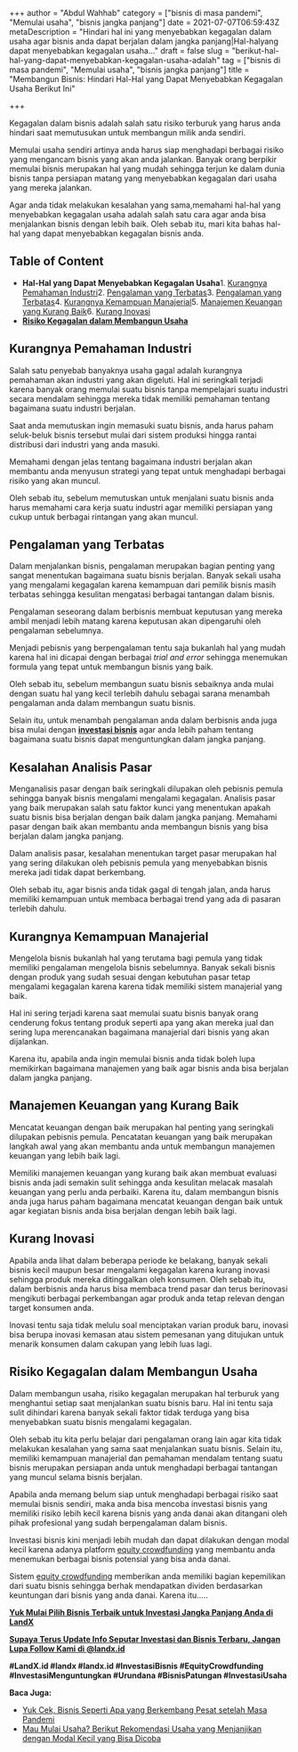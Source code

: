 +++
author = "Abdul Wahhab"
category = ["bisnis di masa pandemi", "Memulai usaha", "bisnis jangka panjang"]
date = 2021-07-07T06:59:43Z
metaDescription = "Hindari hal ini yang menyebabkan kegagalan dalam usaha agar bisnis anda dapat berjalan dalam jangka panjang|Hal-halyang dapat menyebabkan kegagalan usaha..."
draft = false
slug = "berikut-hal-hal-yang-dapat-menyebabkan-kegagalan-usaha-adalah"
tag = ["bisnis di masa pandemi", "Memulai usaha", "bisnis jangka panjang"]
title = "Membangun Bisnis: Hindari Hal-Hal yang Dapat Menyebabkan Kegagalan Usaha Berikut Ini"

+++


Kegagalan dalam bisnis adalah salah satu risiko terburuk yang harus anda hindari saat memutusukan untuk membangun milik anda sendiri.

Memulai usaha sendiri artinya anda harus siap menghadapi berbagai risiko yang mengancam bisnis yang akan anda jalankan. Banyak orang berpikir memulai bisnis merupakan hal yang mudah sehingga terjun ke dalam dunia bisnis tanpa persiapan matang yang menyebabkan kegagalan dari usaha yang mereka jalankan.

Agar anda tidak melakukan kesalahan yang sama,memahami hal-hal yang menyebabkan kegagalan usaha adalah salah satu cara agar anda bisa menjalankan bisnis dengan lebih baik. Oleh sebab itu, mari kita bahas hal-hal yang dapat menyebabkan kegagalan bisnis anda.

## Table of Content

* **Hal-Hal yang Dapat Menyebabkan Kegagalan Usaha**1. [Kurangnya Pemahaman Industri](#kurangnya-pemahaman-industri)2. [Pengalaman yang Terbatas](#pengalaman-yang-terbatas)3. [Pengalaman yang Terbatas](#pengalaman-yang-terbatas)4. [Kurangnya Kemampuan Manajerial](#kurangnya-kemampuan-manajerial)5. [Manajemen Keuangan yang Kurang Baik](#manajemen-keuangan-yang-kurang-baik)6. [Kurang Inovasi](#kurang-inovasi)
* **[Risiko Kegagalan dalam Membangun Usaha](#risiko-kegagalan-dalam-membangun-usaha)**

## Kurangnya Pemahaman Industri

Salah satu penyebab banyaknya usaha gagal adalah kurangnya pemahaman akan industri yang akan digeluti. Hal ini seringkali terjadi karena banyak orang memulai suatu bisnis tanpa mempelajari suatu industri secara mendalam sehingga mereka tidak memiliki pemahaman tentang bagaimana suatu industri berjalan.

Saat anda memutuskan ingin memasuki suatu bisnis, anda harus paham seluk-beluk bisnis tersebut mulai dari sistem produksi hingga rantai distribusi dari industri yang anda masuki.

Memahami dengan jelas tentang bagaimana industri berjalan akan membantu anda menyusun strategi yang tepat untuk menghadapi berbagai risiko yang akan muncul.

Oleh sebab itu, sebelum memutuskan untuk menjalani suatu bisnis anda harus memahami cara kerja suatu industri agar memiliki persiapan yang cukup untuk berbagai rintangan yang akan muncul.

## Pengalaman yang Terbatas

Dalam menjalankan bisnis, pengalaman merupakan bagian penting yang sangat menentukan bagaimana suatu bisnis berjalan. Banyak sekali usaha yang mengalami kegagalan karena kemampuan dari pemilik bisnis masih terbatas sehingga kesulitan mengatasi berbagai tantangan dalam bisnis.

Pengalaman seseorang dalam berbisnis membuat keputusan yang mereka ambil menjadi lebih matang karena keputusan akan dipengaruhi oleh pengalaman sebelumnya.

Menjadi pebisnis yang berpengalaman tentu saja bukanlah hal yang mudah karena hal ini dicapai dengan berbagai _trial and error_ sehingga menemukan formula yang tepat untuk membangun bisnis yang baik.

Oleh sebab itu, sebelum membangun suatu bisnis sebaiknya anda mulai dengan suatu hal yang kecil terlebih dahulu sebagai sarana menambah pengalaman anda dalam membangun suatu bisnis.

Selain itu, untuk menambah pengalaman anda dalam berbisnis anda juga bisa mulai dengan **[investasi bisnis](https://landx.id/project/#/nmw1/)** agar anda lebih paham tentang bagaimana suatu bisnis dapat menguntungkan dalam jangka panjang.

## Kesalahan Analisis Pasar

Menganalisis pasar dengan baik seringkali dilupakan oleh pebisnis pemula sehingga banyak bisnis mengalami mengalami kegagalan. Analisis pasar yang baik merupakan salah satu faktor kunci yang menentukan apakah suatu bisnis bisa berjalan dengan baik dalam jangka panjang. Memahami pasar dengan baik akan membantu anda membangun bisnis yang bisa berjalan dalam jangka panjang.

Dalam analisis pasar, kesalahan menentukan target pasar merupakan hal yang sering dilakukan oleh pebisnis pemula yang menyebabkan bisnis mereka jadi tidak dapat berkembang.

Oleh sebab itu, agar bisnis anda tidak gagal di tengah jalan, anda harus memiliki kemampuan untuk membaca berbagai trend yang ada di pasaran terlebih dahulu.

## Kurangnya Kemampuan Manajerial

Mengelola bisnis bukanlah hal yang terutama bagi pemula yang tidak memiliki pengalaman mengelola bisnis sebelumnya. Banyak sekali bisnis dengan produk yang sudah sesuai dengan kebutuhan pasar tetap mengalami kegagalan karena karena tidak memiliki sistem manajerial yang baik.

Hal ini sering terjadi karena saat memulai suatu bisnis banyak orang cenderung fokus tentang produk seperti apa yang akan mereka jual dan sering lupa merencanakan bagaimana manajerial dari bisnis yang akan dijalankan.

Karena itu, apabila anda ingin memulai bisnis anda tidak boleh lupa memikirkan bagaimana manajemen yang baik agar bisnis anda bisa berjalan dalam jangka panjang.

## Manajemen Keuangan yang Kurang Baik

Mencatat keuangan dengan baik merupakan hal penting yang seringkali dilupakan pebisnis pemula. Pencatatan keuangan yang baik merupakan langkah awal yang akan membantu anda untuk membangun manajemen keuangan yang lebih baik lagi.

Memiliki manajemen keuangan yang kurang baik akan membuat evaluasi bisnis anda jadi semakin sulit sehingga anda kesulitan melacak masalah keuangan yang perlu anda perbaiki. Karena itu, dalam membangun bisnis anda juga harus paham bagaimana mencatat keuangan dengan baik untuk agar kegiatan bisnis anda bisa berjalan dengan lebih baik lagi.

## Kurang Inovasi

Apabila anda lihat dalam beberapa periode ke belakang, banyak sekali bisnis kecil maupun besar mengalami kegagalan karena kurang inovasi sehingga produk mereka ditinggalkan oleh konsumen. Oleh sebab itu, dalam berbisnis anda harus bisa membaca trend pasar dan terus berinovasi mengikuti berbagai perkembangan agar produk anda tetap relevan dengan target konsumen anda.

Inovasi tentu saja tidak melulu soal menciptakan varian produk baru, inovasi bisa berupa inovasi kemasan atau sistem pemesanan yang ditujukan untuk menarik konsumen dalam cakupan yang lebih luas lagi.

## Risiko Kegagalan dalam Membangun Usaha

Dalam membangun usaha, risiko kegagalan merupakan hal terburuk yang menghantui setiap saat menjalankan suatu bisnis baru. Hal ini tentu saja sulit dihindari karena banyak sekali faktor tidak terduga yang bisa menyebabkan suatu bisnis mengalami kegagalan.

Oleh sebab itu kita perlu belajar dari pengalaman orang lain agar kita tidak melakukan kesalahan yang sama saat menjalankan suatu bisnis. Selain itu, memiliki kemampuan manajerial dan pemahaman mendalam tentang suatu bisnis merupakan persiapan anda untuk menghadapi berbagai tantangan yang muncul selama bisnis berjalan.

Apabila anda memang belum siap untuk menghadapi berbagai risiko saat memulai bisnis sendiri, maka anda bisa mencoba investasi bisnis yang memiliki risiko lebih kecil karena bisnis yang anda danai akan ditangani oleh pihak profesional yang sudah berpengalaman dalam bisnis.

Investasi bisnis kini menjadi lebih mudah dan dapat dilakukan dengan modal kecil karena adanya platform [equity crowdfunding](https://landx.id/) yang membantu anda menemukan berbagai bisnis potensial yang bisa anda danai.

Sistem [equity crowdfunding](https://landx.id/) memberikan anda memiliki bagian kepemilikan dari suatu bisnis sehingga berhak mendapatkan dividen berdasarkan keuntungan dari bisnis yang anda danai. Karena itu…..

**[Yuk Mulai Pilih Bisnis Terbaik untuk Investasi Jangka Panjang Anda di LandX](https://landx.id/project/index.html)**

[**Supaya Terus Update Info Seputar Investasi dan Bisnis Terbaru, Jangan Lupa Follow Kami di @landx.id**](https://instagram.com/landx.id?utm_medium=copy_link)

**#LandX.id    #landx         #landx.id    #InvestasiBisnis    #EquityCrowdfunding    #InvestasiMenguntungkan    #Urundana    #BisnisPatungan    #InvestasiUsaha**

**Baca Juga:**

* [Yuk Cek, Bisnis Seperti Apa yang Berkembang Pesat setelah Masa Pandemi](https://landx.id/blog/bisnis-di-masa-pandemi/)
* [Mau Mulai Usaha? Berikut Rekomendasi Usaha yang Menjanjikan dengan Modal Kecil yang Bisa Dicoba](https://landx.id/blog/usaha-yang-menjanjikan-dengan-modal-kecil/)

